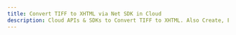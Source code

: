 ---title: Convert TIFF to XHTML via Net SDK in Clouddescription: Cloud APIs & SDKs to Convert TIFF to XHTML. Also Create, Edit & Render Microsoft Word & OpenOffice documents in the Cloud.---